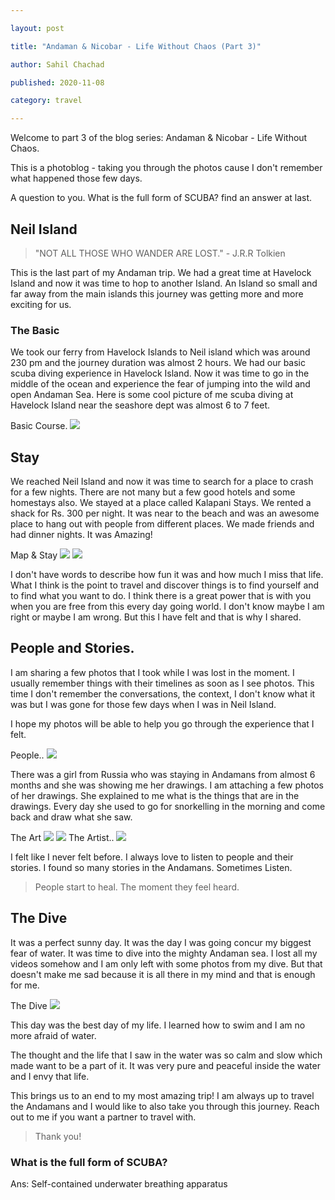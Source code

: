 ```yaml
---

layout: post

title: "Andaman & Nicobar - Life Without Chaos (Part 3)"

author: Sahil Chachad

published: 2020-11-08

category: travel

---
```


Welcome to part 3 of the blog series: Andaman & Nicobar - Life Without Chaos.

This is a photoblog - taking you through the photos cause I don't remember what happened those few days.

A question to you. What is the full form of SCUBA? find an answer at last.

## Neil Island

> "NOT ALL THOSE WHO WANDER ARE LOST." - J.R.R Tolkien

This is the last part of my Andaman trip. We had a great time at Havelock Island and now it was time to hop to another Island. An Island so small and far away from the main islands this journey was getting more and more exciting for us.

### The Basic
We took our ferry from Havelock Islands to Neil island which was around 230 pm and the journey duration was almost 2 hours. We had our basic scuba diving experience in Havelock Island. Now it was time to go in the middle of the ocean and experience the fear of jumping into the wild and open Andaman Sea. Here is some cool picture of me scuba diving at Havelock Island near the seashore dept was almost 6 to 7 feet.

<span  class="marginnote">
Basic Course.
</span>
<img  src='/assets/images/travel/andaman/scuba-basic.jpg'>

## Stay
We reached Neil Island and now it was time to search for a place to crash for a few nights. There are not many but a few good hotels and some homestays also. We stayed at a place called Kalapani Stays. We rented a shack for Rs. 300 per night. It was near to the beach and was an awesome place to hang out with people from different places. We made friends and had dinner nights. It was Amazing!

<span  class="marginnote">
Map & Stay
</span>
<img  src='/assets/images/travel/andaman/islandmap.jpg'>
<img  src='/assets/images/travel/andaman/stay.jpg'>

I don't have words to describe how fun it was and how much I miss that life. What I think is the point to travel and discover things is to find yourself and to find what you want to do.
I think there is a great power that is with you when you are free from this every day going world.
I don't know maybe I am right or maybe I am wrong. But this I have felt and that is why I shared.

## People and Stories.
I am sharing a few photos that I took while I was lost in the moment. I usually remember things with their timelines as soon as I see photos. This time I don't remember the conversations, the context, I don't know what it was but I was gone for those few days when I was in Neil Island.

I hope my photos will be able to help you go through the experience that I felt.

<span  class="marginnote">
 People..
</span>
<img  src='/assets/images/travel/andaman/friends.jpg'>

There was a girl from Russia who was staying in Andamans from almost 6 months and she was showing me her drawings. I am attaching a few photos of her drawings. She explained to me what is the things that are in the drawings. Every day she used to go for snorkelling in the morning and come back and draw what she saw.

<span  class="marginnote">
The Art
</span>
<img  src='/assets/images/travel/andaman/drawing.jpg'>
<img  src='/assets/images/travel/andaman/drawing2.jpg'>

<span  class="marginnote">
The Artist..
</span>
<img  src='/assets/images/travel/andaman/artist.jpg'>

I felt like I never felt before. I always love to listen to people and their stories. I found so many stories in the Andamans. Sometimes Listen.

> People start to heal. The moment they feel heard.

## The Dive
It was a perfect sunny day. It was the day I was going concur my biggest fear of water. It was time to dive into the mighty Andaman sea. I lost all my videos somehow and I am only left with some photos from my dive. But that doesn't make me sad because it is all there in my mind and that is enough for me.

<span  class="marginnote">
The Dive
</span>
<img  src='/assets/images/travel/andaman/thedive.jpg'>

This day was the best day of my life. I learned how to swim and I am no more afraid of water.

The thought and the life that I saw in the water was so calm and slow which made want to be a part of it. It was very pure and peaceful inside the water and I envy that life.

This brings us to an end to my most amazing trip! I am always up to travel the Andamans and I would like to also take you through this journey. Reach out to me if you want a partner to travel with.

> Thank you!

 ### What is the full form of SCUBA?
 Ans:  Self-contained underwater breathing apparatus